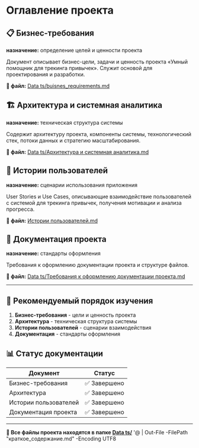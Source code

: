 # Оглавление проекта

## 📋 Бизнес-требования
**назначение:** определение целей и ценности проекта

Документ описывает бизнес-цели, задачи и ценность проекта «Умный помощник для трекинга привычек». Служит основой для проектирования и разработки.

**📄 файл:** [Data ts/buisnes_requirements.md](Data%20ts/buisnes_requirements.md)

## 🏗 Архитектура и системная аналитика
**назначение:** техническая структура системы

Содержит архитектуру проекта, компоненты системы, технологический стек, потоки данных и стратегию масштабирования.

**📄 файл:** [Data ts/Архитектура и системная аналитика.md](Data%20ts/Архитектура%20и%20системная%20аналитика.md)

## 👥 Истории пользователей
**назначение:** сценарии использования приложения

User Stories и Use Cases, описывающие взаимодействие пользователей с системой для трекинга привычек, получения мотивации и анализа прогресса.

**📄 файл:** [Истории пользователей.md](Истории%20пользователей.md)

## 📝 Документация проекта
**назначение:** стандарты оформления

Требования к оформлению документации проекта и структуре файлов.

**📄 файл:** [Data ts/Требования к оформлению документации проекта.md](Data%20ts/Требования%20к%20оформлению%20документации%20проекта.md)

---

## 🎯 Рекомендуемый порядок изучения

1. **Бизнес-требования** - цели и ценность проекта
2. **Архитектура** - техническая структура системы  
3. **Истории пользователей** - сценарии взаимодействия
4. **Документация** - стандарты оформления

## 📊 Статус документации

| Документ | Статус |
|----------|---------|
| Бизнес-требования | ✅ Завершено |
| Архитектура | ✅ Завершено |
| Истории пользователей | ✅ Завершено |
| Документация проекта | ✅ Завершено |

---

**🔗 Все файлы проекта находятся в папке [Data ts/](Data%20ts/)**
'@ | Out-File -FilePath "краткое_содержание.md" -Encoding UTF8


